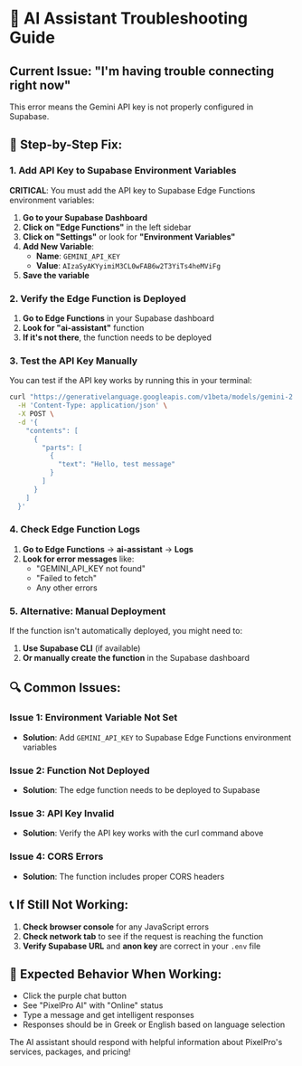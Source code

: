 # 🚨 AI Assistant Troubleshooting Guide

## Current Issue: "I'm having trouble connecting right now"

This error means the Gemini API key is not properly configured in Supabase.

## 🔧 **Step-by-Step Fix:**

### **1. Add API Key to Supabase Environment Variables**

**CRITICAL**: You must add the API key to Supabase Edge Functions environment variables:

1. **Go to your Supabase Dashboard**
2. **Click on "Edge Functions"** in the left sidebar
3. **Click on "Settings"** or look for **"Environment Variables"**
4. **Add New Variable**:
   - **Name**: `GEMINI_API_KEY`
   - **Value**: `AIzaSyAKYyimiM3CL0wFAB6w2T3YiTs4heMViFg`
5. **Save the variable**

### **2. Verify the Edge Function is Deployed**

1. **Go to Edge Functions** in your Supabase dashboard
2. **Look for "ai-assistant"** function
3. **If it's not there**, the function needs to be deployed

### **3. Test the API Key Manually**

You can test if the API key works by running this in your terminal:

```bash
curl "https://generativelanguage.googleapis.com/v1beta/models/gemini-2.5-flash:generateContent?key=AIzaSyAKYyimiM3CL0wFAB6w2T3YiTs4heMViFg" \
  -H 'Content-Type: application/json' \
  -X POST \
  -d '{
    "contents": [
      {
        "parts": [
          {
            "text": "Hello, test message"
          }
        ]
      }
    ]
  }'
```

### **4. Check Edge Function Logs**

1. **Go to Edge Functions** → **ai-assistant** → **Logs**
2. **Look for error messages** like:
   - "GEMINI_API_KEY not found"
   - "Failed to fetch"
   - Any other errors

### **5. Alternative: Manual Deployment**

If the function isn't automatically deployed, you might need to:

1. **Use Supabase CLI** (if available)
2. **Or manually create the function** in the Supabase dashboard

## 🔍 **Common Issues:**

### **Issue 1: Environment Variable Not Set**
- **Solution**: Add `GEMINI_API_KEY` to Supabase Edge Functions environment variables

### **Issue 2: Function Not Deployed**
- **Solution**: The edge function needs to be deployed to Supabase

### **Issue 3: API Key Invalid**
- **Solution**: Verify the API key works with the curl command above

### **Issue 4: CORS Errors**
- **Solution**: The function includes proper CORS headers

## 📞 **If Still Not Working:**

1. **Check browser console** for any JavaScript errors
2. **Check network tab** to see if the request is reaching the function
3. **Verify Supabase URL** and **anon key** are correct in your `.env` file

## 🎯 **Expected Behavior When Working:**

- Click the purple chat button
- See "PixelPro AI" with "Online" status
- Type a message and get intelligent responses
- Responses should be in Greek or English based on language selection

The AI assistant should respond with helpful information about PixelPro's services, packages, and pricing!